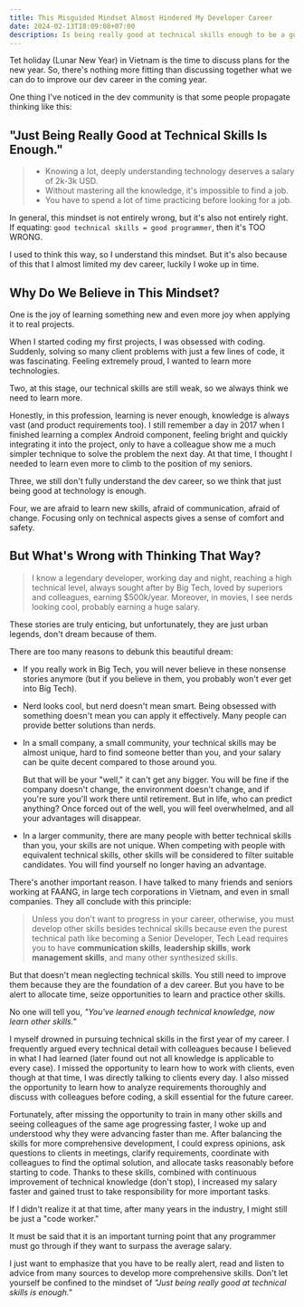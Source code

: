 ```yaml
---
title: This Misguided Mindset Almost Hindered My Developer Career
date: 2024-02-13T18:09:08+07:00
description: Is being really good at technical skills enough to be a good programmer?
---
```


Tet holiday (Lunar New Year) in Vietnam is the time to discuss plans for the new year. So, there's nothing more fitting than discussing together what we can do to improve our dev career in the coming year.

One thing I've noticed in the dev community is that some people propagate thinking like this:

## "Just Being Really Good at Technical Skills Is Enough."

> - Knowing a lot, deeply understanding technology deserves a salary of 2k-3k USD.
> - Without mastering all the knowledge, it's impossible to find a job.
> - You have to spend a lot of time practicing before looking for a job.

In general, this mindset is not entirely wrong, but it's also not entirely right. If equating: `good technical skills = good programmer`, then it's TOO WRONG.

I used to think this way, so I understand this mindset. But it's also because of this that I almost limited my dev career, luckily I woke up in time.

## Why Do We Believe in This Mindset?

One is the joy of learning something new and even more joy when applying it to real projects.

When I started coding my first projects, I was obsessed with coding. Suddenly, solving so many client problems with just a few lines of code, it was fascinating. Feeling extremely proud, I wanted to learn more technologies.

Two, at this stage, our technical skills are still weak, so we always think we need to learn more.

Honestly, in this profession, learning is never enough, knowledge is always vast (and product requirements too). I still remember a day in 2017 when I finished learning a complex Android component, feeling bright and quickly integrating it into the project, only to have a colleague show me a much simpler technique to solve the problem the next day. At that time, I thought I needed to learn even more to climb to the position of my seniors.

Three, we still don't fully understand the dev career, so we think that just being good at technology is enough.

Four, we are afraid to learn new skills, afraid of communication, afraid of change. Focusing only on technical aspects gives a sense of comfort and safety.

## But What's Wrong with Thinking That Way?

> I know a legendary developer, working day and night, reaching a high technical level, always sought after by Big Tech, loved by superiors and colleagues, earning $500k/year. Moreover, in movies, I see nerds looking cool, probably earning a huge salary.

These stories are truly enticing, but unfortunately, they are just urban legends, don't dream because of them.

There are too many reasons to debunk this beautiful dream:

- If you really work in Big Tech, you will never believe in these nonsense stories anymore (but if you believe in them, you probably won't ever get into Big Tech).
- Nerd looks cool, but nerd doesn't mean smart. Being obsessed with something doesn't mean you can apply it effectively. Many people can provide better solutions than nerds.
- In a small company, a small community, your technical skills may be almost unique, hard to find someone better than you, and your salary can be quite decent compared to those around you.

  But that will be your "well," it can't get any bigger. You will be fine if the company doesn't change, the environment doesn't change, and if you're sure you'll work there until retirement. But in life, who can predict anything? Once forced out of the well, you will feel overwhelmed, and all your advantages will disappear.

- In a larger community, there are many people with better technical skills than you, your skills are not unique. When competing with people with equivalent technical skills, other skills will be considered to filter suitable candidates. You will find yourself no longer having an advantage.

There's another important reason. I have talked to many friends and seniors working at FAANG, in large tech corporations in Vietnam, and even in small companies. They all conclude with this principle:

> Unless you don't want to progress in your career, otherwise, you must develop other skills besides technical skills because even the purest technical path like becoming a Senior Developer, Tech Lead requires you to have **communication skills**, **leadership skills**, **work management skills**, and many other synthesized skills.

But that doesn't mean neglecting technical skills. You still need to improve them because they are the foundation of a dev career. But you have to be alert to allocate time, seize opportunities to learn and practice other skills.

No one will tell you, _"You've learned enough technical knowledge, now learn other skills."_

I myself drowned in pursuing technical skills in the first year of my career. I frequently argued every technical detail with colleagues because I believed in what I had learned (later found out not all knowledge is applicable to every case). I missed the opportunity to learn how to work with clients, even though at that time, I was directly talking to clients every day. I also missed the opportunity to learn how to analyze requirements thoroughly and discuss with colleagues before coding, a skill essential for the future career.

Fortunately, after missing the opportunity to train in many other skills and seeing colleagues of the same age progressing faster, I woke up and understood why they were advancing faster than me. After balancing the skills for more comprehensive development, I could express opinions, ask questions to clients in meetings, clarify requirements, coordinate with colleagues to find the optimal solution, and allocate tasks reasonably before starting to code. Thanks to these skills, combined with continuous improvement of technical knowledge (don't stop), I increased my salary faster and gained trust to take responsibility for more important tasks.

If I didn't realize it at that time, after many years in the industry, I might still be just a "code worker."

It must be said that it is an important turning point that any programmer must go through if they want to surpass the average salary.

I just want to emphasize that you have to be really alert, read and listen to advice from many sources to develop more comprehensive skills. Don't let yourself be confined to the mindset of _"Just being really good at technical skills is enough."_
